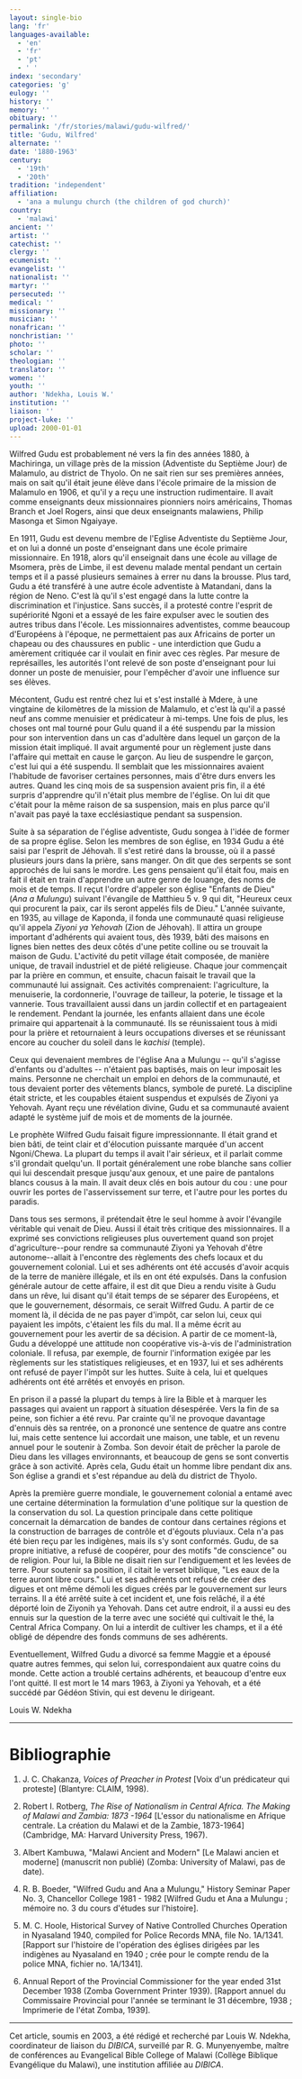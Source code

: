 ```yaml
---
layout: single-bio
lang: 'fr'
languages-available:
  - 'en'
  - 'fr'
  - 'pt'
  - ' '
index: 'secondary'
categories: 'g'
eulogy: ''
history: ''
memory: ''
obituary: ''
permalink: '/fr/stories/malawi/gudu-wilfred/'
title: 'Gudu, Wilfred'
alternate: ''
date: '1880-1963'
century:
  - '19th'
  - '20th'
tradition: 'independent'
affiliation:
  - 'ana a mulungu church (the children of god church)'
country:
  - 'malawi'
ancient: ''
artist: ''
catechist: ''
clergy: ''
ecumenist: ''
evangelist: ''
nationalist: ''
martyr: ''
persecuted: ''
medical: ''
missionary: ''
musician: ''
nonafrican: ''
nonchristian: ''
photo: ''
scholar: ''
theologian: ''
translator: ''
women: ''
youth: ''
author: 'Ndekha, Louis W.'
institution: ''
liaison: ''
project-luke: ''
upload: 2000-01-01
---
```



Wilfred Gudu est probablement né vers la fin des années 1880, à Machiringa, un village près de la mission (Adventiste du Septième Jour) de Malamulo, au district de Thyolo. On ne sait rien sur ses premières années, mais on sait qu'il était jeune élève dans l'école primaire de la mission de Malamulo en 1906, et qu'il y a reçu une instruction rudimentaire. Il avait comme enseignants deux missionnaires pionniers noirs américains, Thomas Branch et Joel Rogers, ainsi que deux enseignants malawiens, Philip Masonga et Simon Ngaiyaye.

En 1911, Gudu est devenu membre de l'Eglise Adventiste du Septième Jour, et on lui a donné un poste d'enseignant dans une école primaire missionnaire. En 1918, alors qu'il enseignait dans une école au village de Msomera, près de Limbe, il est devenu malade mental pendant un certain temps et il a passé plusieurs semaines à errer nu dans la brousse. Plus tard, Gudu a été transféré à une autre école adventiste à Matandani, dans la région de Neno. C'est là qu'il s'est engagé dans la lutte contre la discrimination et l'injustice. Sans succès, il a protesté contre l'esprit de supériorité Ngoni et a essayé de les faire expulser avec le soutien des autres tribus dans l'école. Les missionnaires adventistes, comme beaucoup d'Européens à l'époque, ne permettaient pas aux Africains de porter un chapeau ou des chaussures en public - une interdiction que Gudu a amèrement critiquée car il voulait en finir avec ces règles. Par mesure de représailles, les autorités l'ont relevé de son poste d'enseignant pour lui donner un poste de menuisier, pour l'empêcher d'avoir une influence sur ses élèves.

Mécontent, Gudu est rentré chez lui et s'est installé à Mdere, à une vingtaine de kilomètres de la mission de Malamulo, et c'est là qu'il a passé neuf ans comme menuisier et prédicateur à mi-temps. Une fois de plus, les choses ont mal tourné pour Gulu quand il a été suspendu par la mission pour son intervention dans un cas d'adultère dans lequel un garçon de la mission était impliqué. Il avait argumenté pour un règlement juste dans l'affaire qui mettait en cause le garçon. Au lieu de suspendre le garçon, c'est lui qui a été suspendu. Il semblait que les missionnaires avaient l'habitude de favoriser certaines personnes, mais d'être durs envers les autres. Quand les cinq mois de sa suspension avaient pris fin, il a été surpris d'apprendre qu'il n'était plus membre de l'église. On lui dit que c'était pour la même raison de sa suspension, mais en plus parce qu'il n'avait pas payé la taxe ecclésiastique pendant sa suspension.

Suite à sa séparation de l'église adventiste, Gudu songea à l'idée de former de sa propre église. Selon les membres de son église, en 1934 Gudu a été saisi par l'esprit de Jéhovah. Il s'est retiré dans la brousse, où il a passé plusieurs jours dans la prière, sans manger. On dit que des serpents se sont approchés de lui sans le mordre. Les gens pensaient qu'il était fou, mais en fait il était en train d'apprendre un autre genre de louange, des noms de mois et de temps. Il reçut l'ordre d'appeler son église "Enfants de Dieu" (*Ana a Mulungu*) suivant l'évangile de Matthieu 5 v. 9 qui dit, "Heureux ceux qui procurent la paix, car ils seront appelés fils de Dieu." L'année suivante, en 1935, au village de Kaponda, il fonda une communauté quasi religieuse qu'il appela *Ziyoni ya Yehovah* (Zion de Jéhovah). Il attira un groupe important d'adhérents qui avaient tous, dès 1939, bâti des maisons en lignes bien nettes des deux côtés d'une petite colline ou se trouvait la maison de Gudu. L'activité du petit village était composée, de manière unique, de travail industriel et de piété religieuse. Chaque jour commençait par la prière en commun, et ensuite, chacun faisait le travail que la communauté lui assignait. Ces activités comprenaient: l'agriculture, la menuiserie, la cordonnerie, l'ouvrage de tailleur, la poterie, le tissage et la vannerie. Tous travaillaient aussi dans un jardin collectif et en partageaient le rendement. Pendant la journée, les enfants allaient dans une école primaire qui appartenait à la communauté. Ils se réunissaient tous à midi pour la prière et retournaient à leurs occupations diverses et se réunissant encore au coucher du soleil dans le *kachisi* (temple).

Ceux qui devenaient membres de l'église Ana a Mulungu -- qu'il s'agisse d'enfants ou d'adultes -- n'étaient pas baptisés, mais on leur imposait les mains. Personne ne cherchait un emploi en dehors de la communauté, et tous devaient porter des vêtements blancs, symbole de pureté. La discipline était stricte, et les coupables étaient suspendus et expulsés de Ziyoni ya Yehovah. Ayant reçu une révélation divine, Gudu et sa communauté avaient adapté le système juif de mois et de moments de la journée.

Le prophète Wilfred Gudu faisait figure impressionnante. Il était grand et bien bâti, de teint clair et d'élocution puissante marquée d'un accent Ngoni/Chewa. La plupart du temps il avait l'air sérieux, et il parlait comme s'il grondait quelqu'un. Il portait généralement une robe blanche sans collier qui lui descendait presque jusqu'aux genoux, et une paire de pantalons blancs cousus à la main. Il avait deux clés en bois autour du cou : une pour ouvrir les portes de l'asservissement sur terre, et l'autre pour les portes du paradis.

Dans tous ses sermons, il prétendait être le seul homme à avoir l'évangile véritable qui venait de Dieu. Aussi il était très critique des missionnaires. Il a exprimé ses convictions religieuses plus ouvertement quand son projet d'agriculture--pour rendre sa communauté Ziyoni ya Yehovah d'être autonome--allait à l'encontre des règlements des chefs locaux et du gouvernement colonial. Lui et ses adhérents ont été accusés d'avoir acquis de la terre de manière illégale, et ils en ont été expulsés. Dans la confusion générale autour de cette affaire, il est dit que Dieu a rendu visite à Gudu dans un rêve, lui disant qu'il était temps de se séparer des Européens, et que le gouvernement, désormais, ce serait Wilfred Gudu. A partir de ce moment là, il décida de ne pas payer d'impôt, car selon lui, ceux qui payaient les impôts, c'étaient les fils du mal. Il a même écrit au gouvernement pour les avertir de sa décision. A partir de ce moment-là, Gudu a développé une attitude non coopérative vis-à-vis de l'administration coloniale. Il refusa, par exemple, de fournir l'information exigée par les règlements sur les statistiques religieuses, et en 1937, lui et ses adhérents ont refusé de payer l'impôt sur les huttes. Suite à cela, lui et quelques adhérents ont été arrêtés et envoyés en prison.

En prison il a passé la plupart du temps à lire la Bible et à marquer les passages qui avaient un rapport à situation désespérée. Vers la fin de sa peine, son fichier a été revu. Par crainte qu'il ne provoque davantage d'ennuis dès sa rentrée, on a prononcé une sentence de quatre ans contre lui, mais cette sentence lui accordait une maison, une table, et un revenu annuel pour le soutenir à Zomba. Son devoir était de prêcher la parole de Dieu dans les villages environnants, et beaucoup de gens se sont convertis grâce à son activité. Après cela, Gudu était un homme libre pendant dix ans. Son église a grandi et s'est répandue au delà du district de Thyolo.

Après la première guerre mondiale, le gouvernement colonial a entamé avec une certaine détermination la formulation d'une politique sur la question de la conservation du sol. La question principale dans cette politique concernait la démarcation de bandes de contour dans certaines régions et la construction de barrages de contrôle et d'égouts pluviaux. Cela n'a pas été bien reçu par les indigènes, mais ils s'y sont conformés. Gudu, de sa propre initiative, a refusé de coopérer, pour des motifs "de conscience" ou de religion. Pour lui, la Bible ne disait rien sur l'endiguement et les levées de terre. Pour soutenir sa position, il citait le verset biblique, "Les eaux de la terre auront libre cours." Lui et ses adhérents ont refusé de créer des digues et ont même démoli les digues créés par le gouvernement sur leurs terrains. Il a été arrêté suite à cet incident et, une fois relâché, il a été déporté loin de Ziyonih ya Yehovah. Dans cet autre endroit, il a aussi eu des ennuis sur la question de la terre avec une société qui cultivait le thé, la Central Africa Company. On lui a interdit de cultiver les champs, et il a été obligé de dépendre des fonds communs de ses adhérents.

Eventuellement, Wilfred Gudu a divorcé sa femme Maggie et a épousé quatre autres femmes, qui selon lui, correspondaient aux quatre coins du monde. Cette action a troublé certains adhérents, et beaucoup d'entre eux l'ont quitté. Il est mort le 14 mars 1963, à Ziyoni ya Yehovah, et a été succédé par Gédéon Stivin, qui est devenu le dirigeant.

Louis W. Ndekha

---

# Bibliographie

1. J. C. Chakanza, *Voices of Preacher in Protest* [Voix d'un prédicateur qui proteste] (Blantyre: CLAIM, 1998).

2. Robert I. Rotberg, *The Rise of Nationalism in Central Africa. The Making of Malawi and Zambia: 1873 -1964* [L'essor du nationalisme en Afrique centrale. La création du Malawi et de la Zambie, 1873-1964] (Cambridge, MA: Harvard University Press, 1967).

3. Albert Kambuwa, "Malawi Ancient and Modern" [Le Malawi ancien et moderne] (manuscrit non publié) (Zomba: University of Malawi, pas de date).

4. R. B. Boeder, "Wilfred Gudu and Ana a Mulungu," History Seminar Paper No. 3, Chancellor College 1981 - 1982 [Wilfred Gudu et Ana a Mulungu ; mémoire no. 3 du cours d'études sur l'histoire].

5. M. C. Hoole, Historical Survey of Native Controlled Churches Operation in Nyasaland 1940, compiled for Police Records MNA, file No. 1A/1341. [Rapport sur l'histoire de l'opération des églises dirigées par les indigènes au Nyasaland en 1940 ; crée pour le compte rendu de la police MNA, fichier no. 1A/1341].

6. Annual Report of the Provincial Commissioner for the year ended 31st December 1938 (Zomba Government Printer 1939). [Rapport annuel du Commissaire Provincial pour l'année se terminant le 31 décembre, 1938 ; Imprimerie de l'état Zomba, 1939].

---

Cet article, soumis en 2003, a été rédigé et recherché par Louis W. Ndekha, coordinateur de liaison du *DIBICA*, surveillé par R. G. Munyenyembe, maître de conférences au  Evangelical Bible College of Malawi (Collège Biblique Evangélique du Malawi), une institution affiliée au *DIBICA*.